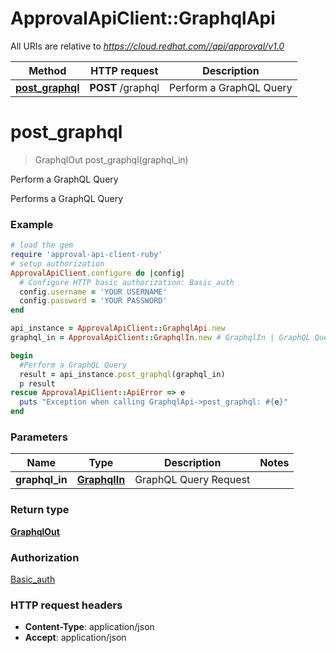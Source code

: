 # ApprovalApiClient::GraphqlApi

All URIs are relative to *https://cloud.redhat.com//api/approval/v1.0*

Method | HTTP request | Description
------------- | ------------- | -------------
[**post_graphql**](GraphqlApi.md#post_graphql) | **POST** /graphql | Perform a GraphQL Query


# **post_graphql**
> GraphqlOut post_graphql(graphql_in)

Perform a GraphQL Query

Performs a GraphQL Query

### Example
```ruby
# load the gem
require 'approval-api-client-ruby'
# setup authorization
ApprovalApiClient.configure do |config|
  # Configure HTTP basic authorization: Basic_auth
  config.username = 'YOUR USERNAME'
  config.password = 'YOUR PASSWORD'
end

api_instance = ApprovalApiClient::GraphqlApi.new
graphql_in = ApprovalApiClient::GraphqlIn.new # GraphqlIn | GraphQL Query Request

begin
  #Perform a GraphQL Query
  result = api_instance.post_graphql(graphql_in)
  p result
rescue ApprovalApiClient::ApiError => e
  puts "Exception when calling GraphqlApi->post_graphql: #{e}"
end
```

### Parameters

Name | Type | Description  | Notes
------------- | ------------- | ------------- | -------------
 **graphql_in** | [**GraphqlIn**](GraphqlIn.md)| GraphQL Query Request | 

### Return type

[**GraphqlOut**](GraphqlOut.md)

### Authorization

[Basic_auth](../README.md#Basic_auth)

### HTTP request headers

 - **Content-Type**: application/json
 - **Accept**: application/json



